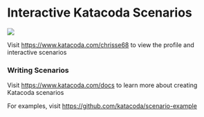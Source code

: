# Interactive Katacoda Scenarios

[![](http://shields.katacoda.com/katacoda/chrisse68/count.svg)](https://www.katacoda.com/chrisse68 "Get your profile on Katacoda.com")

Visit https://www.katacoda.com/chrisse68 to view the profile and interactive scenarios

### Writing Scenarios
Visit https://www.katacoda.com/docs to learn more about creating Katacoda scenarios

For examples, visit https://github.com/katacoda/scenario-example

